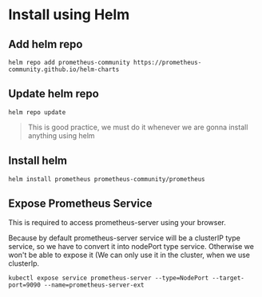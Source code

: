 # Install using Helm

## Add helm repo

`helm repo add prometheus-community https://prometheus-community.github.io/helm-charts`

## Update helm repo

`helm repo update`
>This is good practice, we must do it whenever we are gonna install anything using helm

## Install helm 

`helm install prometheus prometheus-community/prometheus`

## Expose Prometheus Service

This is required to access prometheus-server using your browser. 

Because by default prometheus-server service will be a clusterIP type service, so we have to convert it into nodePort type service. Otherwise we won't be able to expose it (We can only use it in the cluster,  when we use clusterIp. 

`kubectl expose service prometheus-server --type=NodePort --target-port=9090 --name=prometheus-server-ext`

